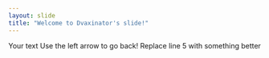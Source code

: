 ```yaml
---
layout: slide
title: "Welcome to Dvaxinator's slide!"
---
```

Your text
Use the left arrow to go back!
Replace line 5 with something better
